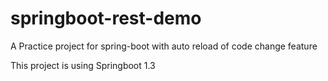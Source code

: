 # springboot-rest-demo
A Practice project for spring-boot with auto reload of code change feature

This project is using Springboot 1.3


